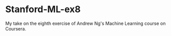 # Stanford-ML-ex8
My take on the eighth exercise of Andrew Ng's Machine Learning course on Coursera.
